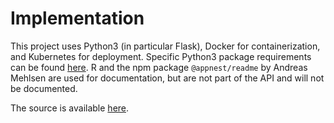 # Implementation

This project uses Python3 (in particular Flask), Docker for containerization, and Kubernetes for deployment. Specific Python3 package requirements can be found <a href="https://github.com/akhilsadam/compose-dev/blob/main/requirements.txt">here</a>. R and the npm package `@appnest/readme` by Andreas Mehlsen are used for documentation, but are not part of the API and will not be documented.

The source is available <a href="https://github.com/akhilsadam/compose-dev">here</a>.

